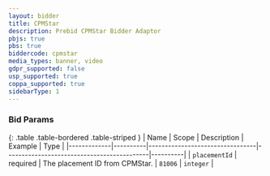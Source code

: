 ```yaml
---
layout: bidder
title: CPMStar
description: Prebid CPMStar Bidder Adaptor
pbjs: true
pbs: true
biddercode: cpmstar
media_types: banner, video
gdpr_supported: false
usp_supported: true
coppa_supported: true
sidebarType: 1
---
```


### Bid Params

{: .table .table-bordered .table-striped }
| Name        | Scope    | Description                     | Example                                    | Type     |
|-------------|----------|---------------------------------|--------------------------------------------|----------|
| `placementId` | required | The placement ID from CPMStar. | `81006` | `integer` |
